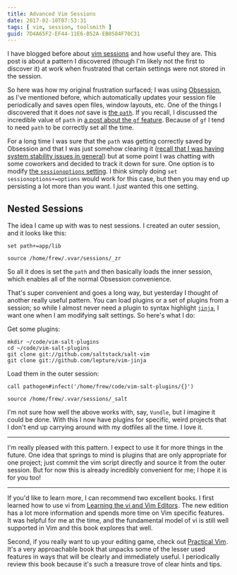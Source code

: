 ```yaml
---
title: Advanced Vim Sessions
date: 2017-02-10T07:53:31
tags: [ vim, session, toolsmith ]
guid: 7D4A65F2-EF44-11E6-B52A-EB0584F70C31
---
```

I have blogged before about [vim sessions](/posts/vim-session-workflow/) and how
useful they are.  This post is about a pattern I discovered (though I'm likely
not the first to discover it) at work when frustrated that certain settings were
not stored in the session.

<!--more-->

So here was how my original frustration surfaced; I was using
[Obsession](https://github.com/tpope/vim-obsession), as I've mentioned before,
which automatically updates your session file periodically and saves open files,
window layouts, etc.  One of the things I discovered that it does *not* save is
[the `path`](http://vimdoc.sourceforge.net/htmldoc/options.html#%27path%27).
If you recall, I discussed the incredible value of `path` in [a post about the
`gf` feature](/posts/vim-goto-file/). Because of `gf` I tend to need `path` to
be correctly set all the time.

For a long time I was sure that the `path` was getting correctly saved by
Obsession and that I was just somehow clearing it ([recall that I was having
system stability issues in general](/posts/rage-inducing-bugs/)) but at some
point I was chatting with some coworkers and decided to track it down for sure.
One option is to modify [the `sessionoptions`
setting](http://vimdoc.sourceforge.net/htmldoc/options.html#%27sessionoptions%27).
I think simply doing `set sessionoptions+=options` would work for this case, but
then you may end up persisting a lot more than you want.  I *just* wanted this
one setting.

## Nested Sessions

The idea I came up with was to nest sessions.  I created an outer session, and
it looks like this:

```
set path+=app/lib

source /home/frew/.vvar/sessions/_zr
```

So all it does is set the `path` and then basically loads the inner session,
which enables all of the normal Obsession convenience.

That's super convenient and goes a long way, but yesterday I thought of another
really useful pattern.  You can load plugins or a set of plugins from a session;
so while I almost never need a plugin to syntax highlight
[`jinja`](http://jinja.pocoo.org/), I want one when I am modifying salt
settings.  So here's what I do:

Get some plugins:

```
mkdir ~/code/vim-salt-plugins
cd ~/code/vim-salt-plugins
git clone git://github.com/saltstack/salt-vim
git clone git://github.com/lepture/vim-jinja
```

Load them in the outer session:

```
call pathogen#infect('/home/frew/code/vim-salt-plugins/{}')

source /home/frew/.vvar/sessions/_salt
```

I'm not sure how well the above works with, say, `Vundle`, but I imagine it
could be done.  With this I now have plugins for specific, weird projects that I
don't end up carrying around with my dotfiles all the time.  I love it.

---

I'm really pleased with this pattern.  I expect to use it for more things in the
future.  One idea that springs to mind is plugins that are only appropriate for
one project; just commit the vim script directly and source it from the outer
session.  But for now this is already incredibly convenient for me; I hope it is
for you too!

---

If you'd like to learn more, I can recommend two excellent books.  I first
learned how to use vi from
<a href="https://www.amazon.com/gp/product/059652983X/ref=as_li_tl?ie=UTF8&camp=1789&creative=9325&creativeASIN=059652983X&linkCode=as2&tag=afoolishmanif-20&linkId=1d3b90d608a023a1dcb898b903b6f6ac">Learning the vi and Vim Editors</a><img src="//ir-na.amazon-adsystem.com/e/ir?t=afoolishmanif-20&l=am2&o=1&a=059652983X" width="1" height="1" border="0" alt="" style="border:none !important; margin:0px !important;" />.
The new edition has a lot more information and spends more time on Vim specific
features.  It was helpful for me at the time, and the fundamental model of vi is
still well supported in Vim and this book explores that well.

Second, if you really want to up your editing game, check out
<a href="https://www.amazon.com/gp/product/1680501275/ref=as_li_tl?ie=UTF8&camp=1789&creative=9325&creativeASIN=1680501275&linkCode=as2&tag=afoolishmanif-20&linkId=4518880cd2a7fd1333456edcbacc26f6">Practical Vim</a><img src="//ir-na.amazon-adsystem.com/e/ir?t=afoolishmanif-20&l=am2&o=1&a=1680501275" width="1" height="1" border="0" alt="" style="border:none !important; margin:0px !important;" />.
It's a very approachable book that unpacks some of the lesser used features in
ways that will be clearly and immediately useful.  I periodically review this
book because it's such a treasure trove of clear hints and tips.
